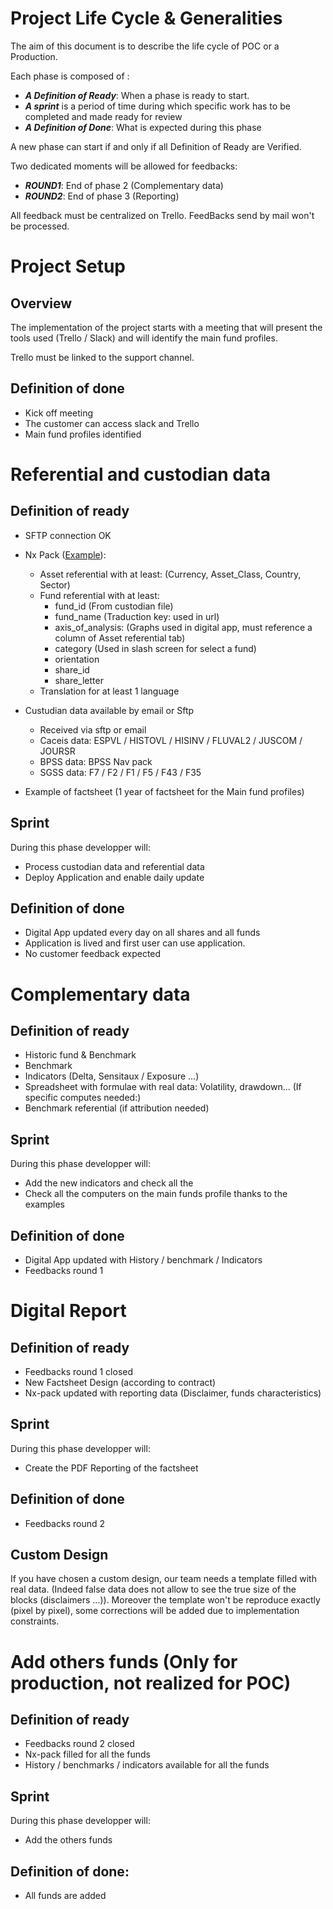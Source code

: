 # Project Life Cycle & Generalities

The aim of this document is to describe the life cycle of POC or a Production.

Each phase is composed of :

* ***A Definition of Ready***: When a phase is ready to start.
* ***A sprint*** is a period of time during which specific work has to be completed and made ready for review
* ***A Definition of Done***: What is expected during this phase

A new phase can start if and only if all Definition of Ready are Verified.

Two dedicated moments will be allowed for feedbacks:
* ***ROUND1***: End of phase 2 (Complementary data)
* ***ROUND2***: End of phase 3 (Reporting)

All feedback must be centralized on Trello. FeedBacks send by mail won't be processed.

# Project Setup

## Overview
The implementation of the project starts with a meeting that will present the tools used (Trello / Slack) and will identify the main fund profiles.

Trello must be linked to the support channel.

## Definition of done
  * Kick off meeting
  * The customer can access slack and Trello
  * Main fund profiles identified

# Referential and custodian data

## Definition of ready

  * SFTP connection OK

  * Nx Pack ([Example](http://platform.100m.io/dist/greenrock/nx-pack_greenrock.xlsx)):
      - Asset referential with at least: (Currency, Asset_Class, Country, Sector)
      - Fund referential with at least:
        - fund_id (From custodian file)
        - fund_name (Traduction key: used in url)
        - axis_of_analysis: (Graphs used in digital app, must reference a column of Asset referential tab)
        - category (Used in slash screen for select a fund)
        - orientation
        - share_id
        - share_letter
      - Translation for at least 1 language

  * Custudian data available by email or Sftp
      - Received via sftp or email
      - Caceis data: ESPVL / HISTOVL / HISINV / FLUVAL2 / JUSCOM / JOURSR
      - BPSS data: BPSS Nav pack
      - SGSS data: F7 / F2 / F1 / F5 / F43 / F35

  * Example of factsheet (1 year of factsheet for the Main fund profiles)

## Sprint
During this phase developper will:
  * Process custodian data and referential data
  * Deploy Application and enable daily update

## Definition of done
  * Digital App updated every day on all shares and all funds
  * Application is lived and first user can use application.
  * No customer feedback expected

# Complementary data

## Definition of ready

  * Historic fund & Benchmark
  * Benchmark
  * Indicators (Delta, Sensitaux / Exposure ...)
  * Spreadsheet with formulae with real data: Volatility, drawdown... (If specific computes needed:)
  * Benchmark referential (if attribution needed)

## Sprint

During this phase developper will:
  * Add the new indicators and check all the
  * Check all the computers on the main funds profile thanks to the examples

##  Definition of done
  * Digital App updated with History / benchmark / Indicators
  * Feedbacks round 1

# Digital Report

## Definition of ready
* Feedbacks round 1 closed
* New Factsheet Design (according to contract)
* Nx-pack updated with reporting data (Disclaimer, funds characteristics)

## Sprint
During this phase developper will:
 * Create the PDF Reporting of the factsheet

##  Definition of done
 * Feedbacks round 2

## Custom Design

If you have chosen a custom design, our team needs a template filled with real data. (Indeed false data does not allow to see the true size of the blocks (disclaimers ...)).
Moreover the template won't be reproduce exactly (pixel by pixel), some corrections will be added due to implementation constraints.

# Add others funds (Only for production, not realized for POC)

## Definition of ready
* Feedbacks round 2 closed
* Nx-pack filled for all the funds
* History / benchmarks / indicators available for all the funds

## Sprint
During this phase developper will:
  * Add the others funds

## Definition of done:
* All funds are added
